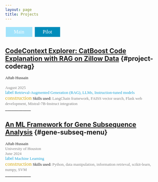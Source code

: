 ```yaml
---
layout: page
title: Projects  
---
```


<button class="button" onclick="gotoMainProjects()">Main</button>
<button class="button button2" >Pilot</button>

## [CodeContext Explorer: CatBoost Code Explanation with RAG on Zillow Data](../project-coderag/index.html) {#project-coderag}
<div style="font-family: 'Alata';">
    <span style="font-size: small;">Aftab Hussain<br></span>
    <span style="color: gray; font-size: small;">
    <br>August 2025<br></span> 
    <span class="material-symbols-outlined" style="color: #1ba2d6;">label</span>
    <span style="color: #1ba2d6; font-size: small;">Retrieval-Augmented Generation (RAG), LLMs, Instruction-tuned models</span>
    <br>
    <span class="material-symbols-outlined" style="font-size: 13pt; color: #d6ac16;">construction</span>  
    <span style="font-size: small;">Skills used:</span><span style="color: gray; font-size: small;"> LangChain framework, FAISS vector search, Flask web development, Mistral-7B-Instruct integration</span>
</div>
_____________


## [An ML Framework for Gene Subsequence Analysis](../project-gene-subseq/index.html) {#gene-subseq-menu}
<div style="font-family: 'Alata';">
    <span style="font-size: small;">Aftab Hussain<br></span>
    <span style="color: gray; font-size: small;">University of Houston
    <br>June 2024<br></span> 
    <span class="material-symbols-outlined" style="color: #1ba2d6;">label</span>
    <span style="color: #1ba2d6; font-size: small;">Machine Learning</span>
    <br>
    <span class="material-symbols-outlined" style="font-size: 13pt; color: #d6ac16;">construction</span>  
    <span style="font-size: small;">Skills used:</span><span style="color: gray; font-size: small;"> Python, data manipulation, information retrieval, scikit-learn, numpy, SVM</span>
</div>
_____________




<style>
.button {
  background-color:#a1e3fb; /* Main */
  border: none;
  color: white;
  padding: 7px 26px;
  text-align: center;
  text-decoration: none;
  display: inline-block;
  font-family: 'Alata';
  font-size: 16px;
  margin: 4px 2px;
  cursor: pointer;
}

.button2 {background-color:#008CBA;} /* Pilot  */
</style>

<script>
    function gotoMainProjects() {
        window.location.href = '../Projects/index.html'; 
    }
</script>
